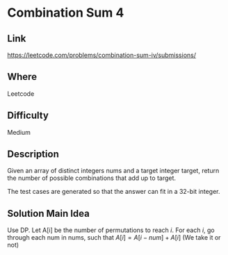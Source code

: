 # Combination Sum 4

## Link

https://leetcode.com/problems/combination-sum-iv/submissions/

## Where

Leetcode

## Difficulty

Medium

## Description

Given an array of distinct integers nums and a target integer target, return the number of possible combinations that add up to target.

The test cases are generated so that the answer can fit in a 32-bit integer.

## Solution Main Idea

Use DP. Let A[i] be the number of permutations to reach $i$. For each $i$, go through each num in nums, such that $A[i] = A[i - num] + A[i]$ (We take it or not)
